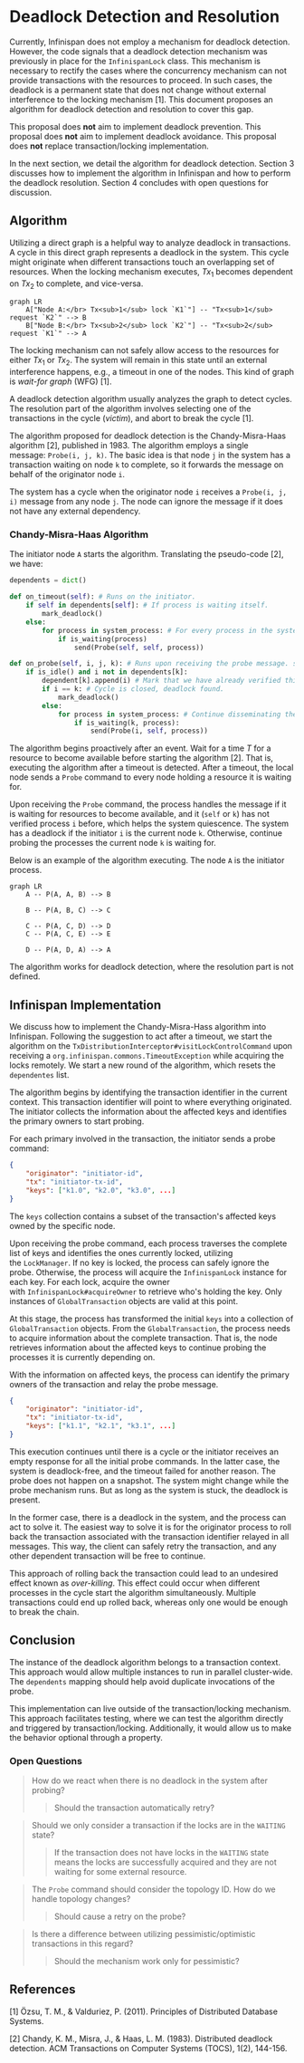 # Deadlock Detection and Resolution

Currently, Infinispan does not employ a mechanism for deadlock detection.
However, the code signals that a deadlock detection mechanism was previously in place for the `InfinispanLock` class.
This mechanism is necessary to rectify the cases where the concurrency mechanism can not provide transactions with the resources to proceed.
In such cases, the deadlock is a permanent state that does not change without external interference to the locking mechanism [1].
This document proposes an algorithm for deadlock detection and resolution to cover this gap.

This proposal does **not** aim to implement deadlock prevention.
This proposal does **not** aim to implement deadlock avoidance.
This proposal does **not** replace transaction/locking implementation.

In the next section, we detail the algorithm for deadlock detection.
Section 3 discusses how to implement the algorithm in Infinispan and how to perform the deadlock resolution.
Section 4 concludes with open questions for discussion.

## Algorithm

Utilizing a direct graph is a helpful way to analyze deadlock in transactions.
A cycle in this direct graph represents a deadlock in the system.
This cycle might originate when different transactions touch an overlapping set of resources.
When the locking mechanism executes, $Tx_1$​ becomes dependent on $Tx_2$​ to complete, and vice-versa.

```mermaid
graph LR
    A["Node A:</br> Tx<sub>1</sub> lock `K1`"] -- "Tx<sub>1</sub> request `K2`" --> B
    B["Node B:</br> Tx<sub>2</sub> lock `K2`"] -- "Tx<sub>2</sub> request `K1`" --> A
```

The locking mechanism can not safely allow access to the resources for either $Tx_1$ or $Tx_2$.
The system will remain in this state until an external interference happens, e.g., a timeout in one of the nodes.
This kind of graph is *wait-for graph* (WFG) [1].

A deadlock detection algorithm usually analyzes the graph to detect cycles.
The resolution part of the algorithm involves selecting one of the transactions in the cycle (*victim*), and abort to break the cycle [1].

The algorithm proposed for deadlock detection is the Chandy-Misra-Haas algorithm [2], published in 1983.
The algorithm employs a single message: `Probe(i, j, k)`.
The basic idea is that node `j` in the system has a transaction waiting on node `k` to complete, so it forwards the message on behalf of the originator node `i`.

The system has a cycle when the originator node `i` receives a `Probe(i, j, i)` message from any node `j`.
The node can ignore the message if it does not have any external dependency.

### Chandy-Misra-Haas Algorithm

The initiator node `A` starts the algorithm.
Translating the pseudo-code [2], we have:

```python
dependents = dict()

def on_timeout(self): # Runs on the initiator.
    if self in dependents[self]: # If process is waiting itself.
        mark_deadlock()
    else:
        for process in system_process: # For every process in the system.
            if is_waiting(process)
                send(Probe(self, self, process))

def on_probe(self, i, j, k): # Runs upon receiving the probe message. self == k.
    if is_idle() and i not in dependents[k]:
        dependent[k].append(i) # Mark that we have already verified this process before.
        if i == k: # Cycle is closed, deadlock found.
            mark_deadlock()
        else:
            for process in system_process: # Continue disseminating the probes.
                if is_waiting(k, process):
                    send(Probe(i, self, process))
```

The algorithm begins proactively after an event.
Wait for a time $T$ for a resource to become available before starting the algorithm [2].
That is, executing the algorithm after a timeout is detected.
After a timeout, the local node sends a `Probe` command to every node holding a resource it is waiting for.

Upon receiving the `Probe` command, the process handles the message if it is waiting for resources to become available, and it (`self` or `k`) has not verified process `i` before, which helps the system quiescence.
The system has a deadlock if the initiator `i` is the current node `k`.
Otherwise, continue probing the processes the current node `k` is waiting for.

Below is an example of the algorithm executing.
The node `A` is the initiator process.

```mermaid
graph LR
    A -- P(A, A, B) --> B
    
    B -- P(A, B, C) --> C
    
    C -- P(A, C, D) --> D
    C -- P(A, C, E) --> E

    D -- P(A, D, A) --> A
```

The algorithm works for deadlock detection, where the resolution part is not defined.

## Infinispan Implementation

We discuss how to implement the Chandy-Misra-Hass algorithm into Infinispan.
Following the suggestion to act after a timeout, we start the algorithm on the `TxDistributionInterceptor#visitLockControlCommand` upon receiving a `org.infinispan.commons.TimeoutException` while acquiring the locks remotely.
We start a new round of the algorithm, which resets the `dependentes` list.

The algorithm begins by identifying the transaction identifier in the current context.
This transaction identifier will point to where everything originated.
The initiator collects the information about the affected keys and identifies the primary owners to start probing.

For each primary involved in the transaction, the initiator sends a probe command:

```json
{
    "originator": "initiator-id",
    "tx": "initiator-tx-id",
    "keys": ["k1.0", "k2.0", "k3.0", ...]
}
```

The `keys` collection contains a subset of the transaction's affected keys owned by the specific node.

Upon receiving the probe command, each process traverses the complete list of keys and identifies the ones currently locked, utilizing the `LockManager`.
If no key is locked, the process can safely ignore the probe.
Otherwise, the process will acquire the `InfinispanLock` instance for each key.
For each lock, acquire the owner with `InfinispanLock#acquireOwner` to retrieve who's holding the key.
Only instances of `GlobalTransaction` objects are valid at this point.

At this stage, the process has transformed the initial `keys` into a collection of `GlobalTransaction` objects.
From the `GlobalTransaction`, the process needs to acquire information about the complete transaction.
That is, the node retrieves information about the affected keys to continue probing the processes it is currently depending on.

With the information on affected keys, the process can identify the primary owners of the transaction and relay the probe message.

```json
{
    "originator": "initiator-id",
    "tx": "initiator-tx-id",
    "keys": ["k1.1", "k2.1", "k3.1", ...]
}
```

This execution continues until there is a cycle or the initiator receives an empty response for all the initial probe commands.
In the latter case, the system is deadlock-free, and the timeout failed for another reason.
The probe does not happen on a snapshot.
The system might change while the probe mechanism runs.
But as long as the system is stuck, the deadlock is present.

In the former case, there is a deadlock in the system, and the process can act to solve it.
The easiest way to solve it is for the originator process to roll back the transaction associated with the transaction identifier relayed in all messages.
This way, the client can safely retry the transaction, and any other dependent transaction will be free to continue.

This approach of rolling back the transaction could lead to an undesired effect known as *over-killing*.
This effect could occur when different processes in the cycle start the algorithm simultaneously.
Multiple transactions could end up rolled back, whereas only one would be enough to break the chain.

## Conclusion

The instance of the deadlock algorithm belongs to a transaction context.
This approach would allow multiple instances to run in parallel cluster-wide.
The `dependents` mapping should help avoid duplicate invocations of the probe.

This implementation can live outside of the transaction/locking mechanism.
This approach facilitates testing, where we can test the algorithm directly and triggered by transaction/locking.
Additionally, it would allow us to make the behavior optional through a property.

### Open Questions

> How do we react when there is no deadlock in the system after probing?
> > Should the transaction automatically retry?

> Should we only consider a transaction if the locks are in the `WAITING` state?
> > If the transaction does not have locks in the `WAITING` state means the locks are successfully acquired and they are not waiting for some external resource.

> The `Probe` command should consider the topology ID. How do we handle topology changes?
> > Should cause a retry on the probe?

> Is there a difference between utilizing pessimistic/optimistic transactions in this regard?
> > Should the mechanism work only for pessimistic?

## References

[1] Özsu, T. M., & Valduriez, P. (2011). Principles of Distributed Database Systems.

[2] Chandy, K. M., Misra, J., & Haas, L. M. (1983). Distributed deadlock detection. ACM Transactions on Computer Systems (TOCS), 1(2), 144-156.